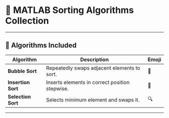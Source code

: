 # 🔢 MATLAB Sorting Algorithms Collection

---

## 🚀 Algorithms Included

| Algorithm       | Description                                    | Emoji       |
|-----------------|------------------------------------------------|-------------|
| **Bubble Sort** | Repeatedly swaps adjacent elements to sort.   | 🫧          |
| **Insertion Sort** | Inserts elements in correct position stepwise. | 📝          |
| **Selection Sort** | Selects minimum element and swaps it.          | 🔍          |

---
